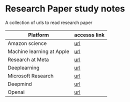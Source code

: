 # Research Paper study notes
A collection of urls to read research paper

| Platform | accesss link |
| -------------- | -----------------|
| Amazon science |[url](https://www.amazon.science/)
| Machine learning at Apple | [url](https://machinelearning.apple.com/)|
| Research at Meta | [url](https://research.facebook.com/publications/)|
| Deeplearning | [url](https://www.deeplearning.ai/)|
| Microsoft Research | [url](https://www.microsoft.com/en-us/research/publications/?)|
| Deepmind | [url](https://www.deepmind.com/research)|
| Openai | [url](https://openai.com/)|

